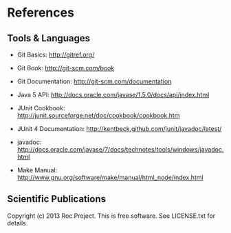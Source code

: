 References
==========


Tools & Languages
-----------------

* Git Basics: http://gitref.org/

* Git Book: http://git-scm.com/book

* Git Documentation: http://git-scm.com/documentation

* Java 5 API: http://docs.oracle.com/javase/1.5.0/docs/api/index.html

* JUnit Cookbook: http://junit.sourceforge.net/doc/cookbook/cookbook.htm

* JUnit 4 Documentation: http://kentbeck.github.com/junit/javadoc/latest/

* javadoc: http://docs.oracle.com/javase/7/docs/technotes/tools/windows/javadoc.html

* Make Manual: http://www.gnu.org/software/make/manual/html_node/index.html


Scientific Publications
-----------------------




Copyright (c) 2013 Roc Project.  This is free software.  See LICENSE.txt
for details.
